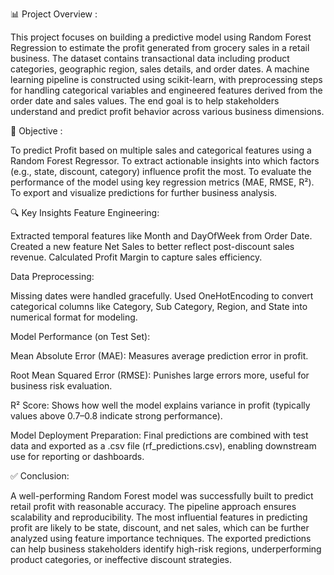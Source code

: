 📊 Project Overview :

This project focuses on building a predictive model using Random Forest Regression to estimate the profit generated from grocery sales in a retail business. 
The dataset contains transactional data including product categories, geographic region, sales details, and order dates.
A machine learning pipeline is constructed using scikit-learn, with preprocessing steps for handling categorical variables and engineered features derived from the order date and sales values. 
The end goal is to help stakeholders understand and predict profit behavior across various business dimensions.

🎯 Objective :

To predict Profit based on multiple sales and categorical features using a Random Forest Regressor.
To extract actionable insights into which factors (e.g., state, discount, category) influence profit the most. 
To evaluate the performance of the model using key regression metrics (MAE, RMSE, R²).
To export and visualize predictions for further business analysis.

🔍 Key Insights Feature Engineering:

Extracted temporal features like Month and DayOfWeek from Order Date.
Created a new feature Net Sales to better reflect post-discount sales revenue.
Calculated Profit Margin to capture sales efficiency.

Data Preprocessing:

Missing dates were handled gracefully.
Used OneHotEncoding to convert categorical columns like Category, Sub Category, Region, and State into numerical format for modeling.

Model Performance (on Test Set):

Mean Absolute Error (MAE): Measures average prediction error in profit.

Root Mean Squared Error (RMSE): Punishes large errors more, useful for business risk evaluation.

R² Score: Shows how well the model explains variance in profit (typically values above 0.7–0.8 indicate strong performance).

Model Deployment Preparation:
Final predictions are combined with test data and exported as a .csv file (rf_predictions.csv), enabling downstream use for reporting or dashboards.

✅ Conclusion:

A well-performing Random Forest model was successfully built to predict retail profit with reasonable accuracy.
The pipeline approach ensures scalability and reproducibility.
The most influential features in predicting profit are likely to be state, discount, and net sales, which can be further analyzed using feature importance techniques.
The exported predictions can help business stakeholders identify high-risk regions, underperforming product categories, or ineffective discount strategies.
